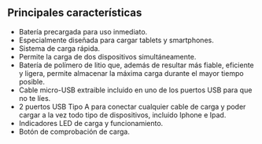 ## Principales características

* Batería precargada para uso inmediato.
* Especialmente diseñada para cargar tablets y smartphones.
* Sistema de carga rápida.
* Permite la carga de dos dispositivos simultáneamente.
* Batería de polímero de litio que, además de resultar más fiable, eficiente y ligera, permite almacenar la máxima carga durante el mayor tiempo posible.
* Cable micro-USB extraible incluido en uno de los puertos USB para que no te líes.
* 2 puertos USB Tipo A para conectar cualquier cable de carga y poder cargar a la vez todo tipo de dispositivos, incluido Iphone e Ipad.
* Indicadores LED de carga y funcionamiento.
* Botón de comprobación de carga.


